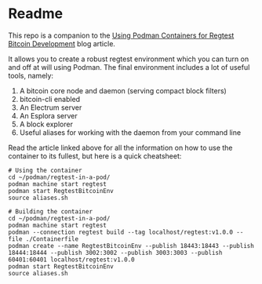 # Readme
This repo is a companion to the [Using Podman Containers for Regtest Bitcoin Development](https://thunderbiscuit.com/posts/podman-bitcoin/) blog article.

It allows you to create a robust regtest environment which you can turn on and off at will using Podman. The final environment includes a lot of useful tools, namely:
1. A bitcoin core node and daemon (serving compact block filters)
2. bitcoin-cli enabled
3. An Electrum server
4. An Esplora server
5. A block explorer
6. Useful aliases for working with the daemon from your command line

Read the article linked above for all the information on how to use the container to its fullest, but here is a quick cheatsheet:

```shell
# Using the container
cd ~/podman/regtest-in-a-pod/
podman machine start regtest
podman start RegtestBitcoinEnv
source aliases.sh

# Building the container
cd ~/podman/regtest-in-a-pod/
podman machine start regtest
podman --connection regtest build --tag localhost/regtest:v1.0.0 --file ./Containerfile
podman create --name RegtestBitcoinEnv --publish 18443:18443 --publish 18444:18444 --publish 3002:3002 --publish 3003:3003 --publish 60401:60401 localhost/regtest:v1.0.0
podman start RegtestBitcoinEnv
source aliases.sh
```

